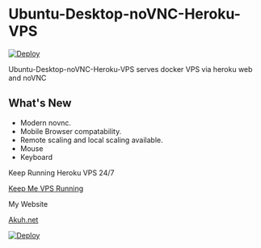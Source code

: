 # Ubuntu-Desktop-noVNC-Heroku-VPS

[![Deploy](https://www.herokucdn.com/deploy/button.svg)](https://dashboard.heroku.com/new?template=https://github.com/analitaggl/a/)

Ubuntu-Desktop-noVNC-Heroku-VPS serves docker VPS via heroku web and noVNC

## What's New
* Modern novnc.
* Mobile Browser compatability.
* Remote scaling and local scaling available.
* Mouse
* Keyboard

Keep Running Heroku VPS 24/7

[Keep Me VPS Running](http://kaffeine.herokuapp.com/)

My Website

[Akuh.net](https://www.akuh.net/)

[![Deploy](https://www.herokucdn.com/deploy/button.svg)](https://dashboard.heroku.com/new?template=https://github.com/analitaggl/a/)

